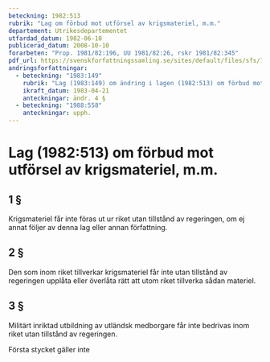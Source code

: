 ```yaml
---
beteckning: 1982:513
rubrik: "Lag om förbud mot utförsel av krigsmateriel, m.m."
departement: Utrikesdepartementet
utfardad_datum: 1982-06-10
publicerad_datum: 2008-10-10
forarbeten: "Prop. 1981/82:196, UU 1981/82:26, rskr 1981/82:345"
pdf_url: https://svenskforfattningssamling.se/sites/default/files/sfs/1982-06/SFS1982-513.pdf
andringsforfattningar:
  - beteckning: "1983:149"
    rubrik: "Lag (1983:149) om ändring i lagen (1982:513) om förbud mot utförsel av krigsmateriel, m.m."
    ikraft_datum: 1983-04-21
    anteckningar: ändr. 4 §
  - beteckning: "1988:558"
    anteckningar: upph.
---
```


# Lag (1982:513) om förbud mot utförsel av krigsmateriel, m.m.

## 1 §

Krigsmateriel får inte föras ut ur riket utan tillstånd av regeringen, om ej annat följer av denna lag eller annan författning.

## 2 §

Den som inom riket tillverkar krigsmateriel får inte utan tillstånd av regeringen upplåta eller överlåta rätt att utom riket tillverka sådan materiel.

## 3 §

Militärt inriktad utbildning av utländsk medborgare får inte bedrivas inom riket utan tillstånd av regeringen.

Första stycket gäller inte

1. utbildning som står under tillsyn av skolöverstyrelsen eller universitets- och högskoleämbetet, om den sker i enlighet med läroplan eller utbildningsplan som har fastställts av någon av dessa myndigheter,

2. utbildning som anordnas av staten,

3. utbildning som anordnas i samband med försäljning av krigsmateriel eller med anställning i företag för tillverkning av sådan materiel.

## 4 §

I ärenden som inte avser utförsel i större omfattning eller eljest inte är av större vikt får det statsråd som har till uppgift att föredra ärenden om utförsel av krigsmateriel meddela tillstånd enligt [1 §](#1). Lag ([1983:149](https://selex.se/eli/sfs/1983/149)).

## 5 §

Regeringen bestämmer vad som skall avses med krigsmateriel enligt denna lag.

## 6 §

Regeringen eller den myndighet som regeringen bestämmer får meddela föreskrifter om utförsel av enstaka skjutvapen och därtill hörande ammunition samt av skjutvapen jämte tillhörande ammunition för personligt bruk eller för användning vid jakt, tävling eller övning utom riket.

## 7 §

Om olovlig utförsel av vara och om försök därtill finns bestämmelser i lagen ([1960:418](https://selex.se/eli/sfs/1960/418)) om straff för varusmuggling.

## 8 §

Den som bryter mot 2 eller [3 §](#3) döms,

1. om gärningen skett uppsåtligen, till böter eller fängelse i högst två år,

2. om gärningen skett av grov oaktsamhet, till böter eller fängelse i högst sex månader.

I ringa fall skall inte dömas till ansvar.

## 9 §

Är brott som avses i [8 §](#8) första stycket 1 att anse som grovt, döms till fängelse lägst sex månader och högst fyra år.

Vid bedömande om brottet är grovt skall särskilt beaktas om det avsett tillverkningsrätt av betydande värde eller utbildning av betydande omfattning eller varaktighet eller om gärningen eljest varit av särskilt farlig art.